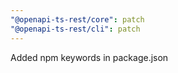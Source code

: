```yaml
---
"@openapi-ts-rest/core": patch
"@openapi-ts-rest/cli": patch
---
```


Added npm keywords in package.json
